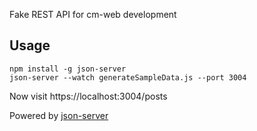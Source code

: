 Fake REST API for cm-web development

## Usage

```
npm install -g json-server
json-server --watch generateSampleData.js --port 3004
```

Now visit https://localhost:3004/posts

Powered by [json-server](https://github.com/typicode/json-server)
